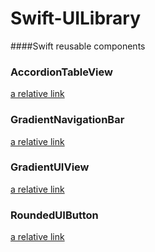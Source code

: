 # Swift-UILibrary
####Swift reusable components 


### AccordionTableView
[a relative link](./UILibrary/views/AccordionTableView.swift)

### GradientNavigationBar
[a relative link](./UILibrary/views/GradientNavigationBar.swift)

### GradientUIView
[a relative link](./UILibrary/views/GradientUIView.swift)

### RoundedUIButton
[a relative link](./UILibrary/views/RoundedUIButton.swift)
